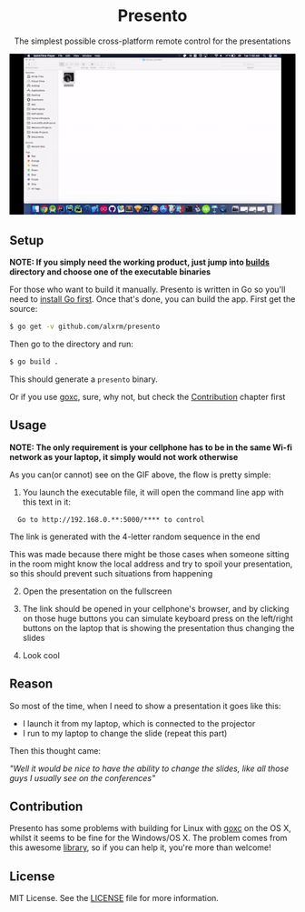 <h1 align="center">Presento</h1> 

<p align="center">The simplest possible cross-platform remote control for the presentations</p>

<p align="center"><img src="https://github.com/alxrm/presento/blob/master/art/flow.gif?raw=true" alt="Example"></p>

## Setup

__NOTE: If you simply need the working product, just jump into [builds](https://github.com/alxrm/presento/tree/master/build/snapshot) directory and choose one of the executable binaries__

For those who want to build it manually. Presento is written in Go so you'll need to [install Go first](https://golang.org/dl/). Once that's done, you can build the app. First get the source:

```bash
$ go get -v github.com/alxrm/presento
```

Then go to the directory and run:

```bash
$ go build .
```

This should generate a `presento` binary.

Or if you use [goxc](https://github.com/laher/goxc), sure, why not, but check the [Contribution](https://github.com/alxrm/presento#contributing) chapter first


## Usage

__NOTE: The only requirement is your cellphone has to be in the same Wi-fi network as your laptop, it simply would not work otherwise__

As you can(or cannot) see on the GIF above, the flow is pretty simple:

1) You launch the executable file, it will open the command line app with this text in it:

```
  Go to http://192.168.0.**:5000/**** to control
```

The link is generated with the 4-letter random sequence in the end

This was made because there might be those cases when someone sitting in the room might know the local address and try to spoil your presentation, so this should prevent such situations from happening

2) Open the presentation on the fullscreen

3) The link should be opened in your cellphone's browser, and by clicking on those huge buttons you can simulate keyboard press on the left/right buttons on the laptop that is showing the presentation thus changing the slides

4) Look cool 

## Reason

So most of the time, when I need to show a presentation it goes like this:
  - I launch it from my laptop, which is connected to the projector
  - I run to my laptop to change the slide (repeat this part)
  
Then this thought came:
  
_"Well it would be nice to have the ability to change the slides, like all those guys I usually see on the conferences"_


## Contribution

Presento has some problems with building for Linux with [goxc](https://github.com/laher/goxc) on the OS X, whilst it seems to be fine for the Windows/OS X. The problem comes from this awesome [library](https://github.com/micmonay/keybd_event), so if you can help it, you're more than welcome!

## License

MIT License. See the [LICENSE](LICENSE) file for more information.
